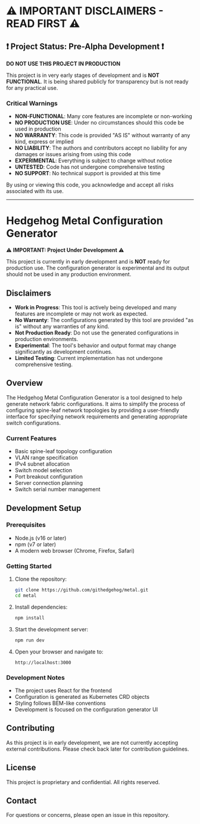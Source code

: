 # ⚠️ IMPORTANT DISCLAIMERS - READ FIRST ⚠️

## ❗ Project Status: Pre-Alpha Development ❗

**DO NOT USE THIS PROJECT IN PRODUCTION**

This project is in very early stages of development and is **NOT FUNCTIONAL**. It is being shared publicly for transparency but is not ready for any practical use.

### Critical Warnings

- **NON-FUNCTIONAL**: Many core features are incomplete or non-working
- **NO PRODUCTION USE**: Under no circumstances should this code be used in production
- **NO WARRANTY**: This code is provided "AS IS" without warranty of any kind, express or implied
- **NO LIABILITY**: The authors and contributors accept no liability for any damages or issues arising from using this code
- **EXPERIMENTAL**: Everything is subject to change without notice
- **UNTESTED**: Code has not undergone comprehensive testing
- **NO SUPPORT**: No technical support is provided at this time

By using or viewing this code, you acknowledge and accept all risks associated with its use.

---

# Hedgehog Metal Configuration Generator

⚠️ **IMPORTANT: Project Under Development** ⚠️

This project is currently in early development and is **NOT** ready for production use. The configuration generator is experimental and its output should not be used in any production environment.

## Disclaimers

- **Work in Progress**: This tool is actively being developed and many features are incomplete or may not work as expected.
- **No Warranty**: The configurations generated by this tool are provided "as is" without any warranties of any kind.
- **Not Production Ready**: Do not use the generated configurations in production environments.
- **Experimental**: The tool's behavior and output format may change significantly as development continues.
- **Limited Testing**: Current implementation has not undergone comprehensive testing.

## Overview

The Hedgehog Metal Configuration Generator is a tool designed to help generate network fabric configurations. It aims to simplify the process of configuring spine-leaf network topologies by providing a user-friendly interface for specifying network requirements and generating appropriate switch configurations.

### Current Features

- Basic spine-leaf topology configuration
- VLAN range specification
- IPv4 subnet allocation
- Switch model selection
- Port breakout configuration
- Server connection planning
- Switch serial number management

## Development Setup

### Prerequisites

- Node.js (v16 or later)
- npm (v7 or later)
- A modern web browser (Chrome, Firefox, Safari)

### Getting Started

1. Clone the repository:
   ```bash
   git clone https://github.com/githedgehog/metal.git
   cd metal
   ```

2. Install dependencies:
   ```bash
   npm install
   ```

3. Start the development server:
   ```bash
   npm run dev
   ```

4. Open your browser and navigate to:
   ```
   http://localhost:3000
   ```

### Development Notes

- The project uses React for the frontend
- Configuration is generated as Kubernetes CRD objects
- Styling follows BEM-like conventions
- Development is focused on the configuration generator UI

## Contributing

As this project is in early development, we are not currently accepting external contributions. Please check back later for contribution guidelines.

## License

This project is proprietary and confidential. All rights reserved.

## Contact

For questions or concerns, please open an issue in this repository.
